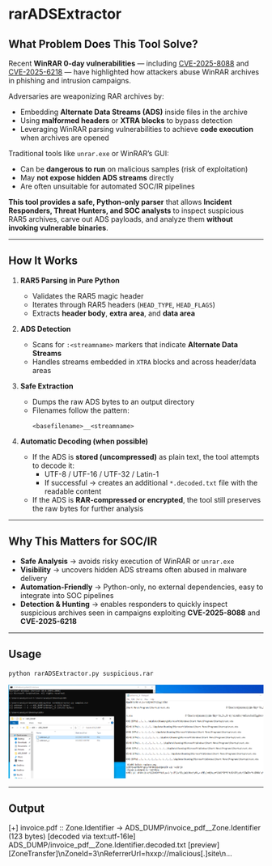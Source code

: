# rarADSExtractor

## What Problem Does This Tool Solve?

Recent **WinRAR 0-day vulnerabilities** — including [CVE-2025-8088](https://thehackernews.com/2025/08/winrar-zero-day-under-active.html) and [CVE-2025-6218](https://www.welivesecurity.com/en/eset-research/update-winrar-tools-now-romcom-and-others-exploiting-zero-day-vulnerability/) — have highlighted how attackers abuse WinRAR archives in phishing and intrusion campaigns.  

Adversaries are weaponizing RAR archives by:
- Embedding **Alternate Data Streams (ADS)** inside files in the archive
- Using **malformed headers** or **XTRA blocks** to bypass detection
- Leveraging WinRAR parsing vulnerabilities to achieve **code execution** when archives are opened

Traditional tools like `unrar.exe` or WinRAR’s GUI:
- Can be **dangerous to run** on malicious samples (risk of exploitation)
- May **not expose hidden ADS streams** directly
- Are often unsuitable for automated SOC/IR pipelines

**This tool provides a safe, Python-only parser** that allows **Incident Responders, Threat Hunters, and SOC analysts** to inspect suspicious RAR5 archives, carve out ADS payloads, and analyze them **without invoking vulnerable binaries**.

---

## How It Works

1. **RAR5 Parsing in Pure Python**  
   - Validates the RAR5 magic header  
   - Iterates through RAR5 headers (`HEAD_TYPE`, `HEAD_FLAGS`)  
   - Extracts **header body**, **extra area**, and **data area**  

2. **ADS Detection**  
   - Scans for `:<streamname>` markers that indicate **Alternate Data Streams**  
   - Handles streams embedded in `XTRA` blocks and across header/data areas  

3. **Safe Extraction**  
   - Dumps the raw ADS bytes to an output directory  
   - Filenames follow the pattern:  
     ```
     <basefilename>__<streamname>
     ```

4. **Automatic Decoding (when possible)**  
   - If the ADS is **stored (uncompressed)** as plain text, the tool attempts to decode it:  
     - UTF-8 / UTF-16 / UTF-32 / Latin-1  
     - If successful → creates an additional `*.decoded.txt` file with the readable content  
   - If the ADS is **RAR-compressed or encrypted**, the tool still preserves the raw bytes for further analysis  

---

## Why This Matters for SOC/IR

- **Safe Analysis** → avoids risky execution of WinRAR or `unrar.exe`  
- **Visibility** → uncovers hidden ADS streams often abused in malware delivery  
- **Automation-Friendly** → Python-only, no external dependencies, easy to integrate into SOC pipelines  
- **Detection & Hunting** → enables responders to quickly inspect suspicious archives seen in campaigns exploiting **CVE-2025-8088** and **CVE-2025-6218**

---

## Usage

```bash
python rarADSExtractor.py suspicious.rar
```

![alt text](poc.png)

---

## Output 
[+] invoice.pdf :: Zone.Identifier -> ADS_DUMP/invoice_pdf__Zone.Identifier (123 bytes)
    [decoded via text:utf-16le] ADS_DUMP/invoice_pdf__Zone.Identifier.decoded.txt
    [preview] [ZoneTransfer]\nZoneId=3\nReferrerUrl=hxxp://malicious[.]site\n...
